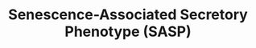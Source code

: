 ---
authors:
- ReactomeTeam
- Vjlynch
description: The culture medium of senescent cells in enriched in secreted proteins
  when compared with the culture medium of quiescent i.e. presenescent cells and these
  secreted proteins constitute the so-called senescence-associated secretory phenotype
  (SASP), also known as the senescence messaging secretome (SMS). SASP components
  include inflammatory and immune-modulatory cytokines (e.g. IL6 and IL8), growth
  factors (e.g. IGFBPs), shed cell surface molecules (e.g. TNF receptors) and survival
  factors. While the SASP exhibits a wide ranging profile, it is not significantly
  affected by the type of senescence trigger (oncogenic signalling, oxidative stress
  or DNA damage) or the cell type (epithelial vs. mesenchymal) (Coppe et al. 2008).
  However, as both oxidative stress and oncogenic signaling induce DNA damage, the
  persistent DNA damage may be a deciding SASP initiator (Rodier et al. 2009). SASP
  components function in an autocrine manner, reinforcing the senescent phenotype
  (Kuilman et al. 2008, Acosta et al. 2008), and in the paracrine manner, where they
  may promote epithelial-to-mesenchymal transition (EMT) and malignancy in the nearby
  premalignant or malignant cells (Coppe et al. 2008). Interleukin-1-alpha (IL1A),
  a minor SASP component whose transcription is stimulated by the AP-1 (FOS:JUN) complex
  (Bailly et al. 1996), can cause paracrine senescence through IL1 and inflammasome
  signaling (Acosta et al. 2013).<p>Here, transcriptional regulatory processes that
  mediate the SASP are annotated. DNA damage triggers ATM-mediated activation of TP53,
  resulting in the increased level of CDKN1A (p21). CDKN1A-mediated inhibition of
  CDK2 prevents phosphorylation and inactivation of the Cdh1:APC/C complex, allowing
  it to ubiquitinate and target for degradation EHMT1 and EHMT2 histone methyltransferases.
  As EHMT1 and EHMT2 methylate and silence the promoters of IL6 and IL8 genes, degradation
  of these methyltransferases relieves the inhibition of IL6 and IL8 transcription
  (Takahashi et al. 2012). In addition, oncogenic RAS signaling activates the CEBPB
  (C/EBP-beta) transcription factor (Nakajima et al. 1993, Lee et al. 2010), which
  binds promoters of IL6 and IL8 genes and stimulates their transcription (Kuilman
  et al. 2008, Lee et al. 2010). CEBPB also stimulates the transcription of CDKN2B
  (p15-INK4B), reinforcing the cell cycle arrest (Kuilman et al. 2008). CEBPB transcription
  factor has three isoforms, due to three alternative translation start sites. The
  CEBPB-1 isoform (C/EBP-beta-1) seems to be exclusively involved in growth arrest
  and senescence, while the CEBPB-2 (C/EBP-beta-2) isoform may promote cellular proliferation
  (Atwood and Sealy 2010 and 2011). IL6 signaling stimulates the transcription of
  CEBPB (Niehof et al. 2001), creating a positive feedback loop (Kuilman et al. 2009,
  Lee et al. 2010). NF-kappa-B transcription factor is also activated in senescence
  (Chien et al. 2011) through IL1 signaling (Jimi et al. 1996, Hartupee et al. 2008,
  Orjalo et al. 2009). NF-kappa-B binds IL6 and IL8 promoters and cooperates with
  CEBPB transcription factor in the induction of IL6 and IL8 transcription (Matsusaka
  et al. 1993, Acosta et al. 2008). Besides IL6 and IL8, their receptors are also
  upregulated in senescence (Kuilman et al. 2008, Acosta et al. 2008) and IL6 and
  IL8 may be master regulators of the SASP.<p>IGFBP7 is also an SASP component that
  is upregulated in response to oncogenic RAS-RAF-MAPK signaling and oxidative stress,
  as its transcription is directly stimulated by the AP-1 (JUN:FOS) transcription
  factor. IGFBP7 negatively regulates RAS-RAF (BRAF)-MAPK signaling and is important
  for the establishment of senescence in melanocytes (Wajapeyee et al. 2008).<p>Please
  refer to Young and Narita 2009 for a recent review.  View original pathway at [http://www.reactome.org/PathwayBrowser/#DIAGRAM=2559582
  Reactome].
last-edited: 2021-01-25
organisms:
- Homo sapiens
redirect_from:
- /index.php/Pathway:WP3391
- /instance/WP3391
schema-jsonld:
- '@context': https://schema.org/
  '@id': https://wikipathways.github.io/pathways/WP3391.html
  '@type': Dataset
  creator:
    '@type': Organization
    name: WikiPathways
  description: The culture medium of senescent cells in enriched in secreted proteins
    when compared with the culture medium of quiescent i.e. presenescent cells and
    these secreted proteins constitute the so-called senescence-associated secretory
    phenotype (SASP), also known as the senescence messaging secretome (SMS). SASP
    components include inflammatory and immune-modulatory cytokines (e.g. IL6 and
    IL8), growth factors (e.g. IGFBPs), shed cell surface molecules (e.g. TNF receptors)
    and survival factors. While the SASP exhibits a wide ranging profile, it is not
    significantly affected by the type of senescence trigger (oncogenic signalling,
    oxidative stress or DNA damage) or the cell type (epithelial vs. mesenchymal)
    (Coppe et al. 2008). However, as both oxidative stress and oncogenic signaling
    induce DNA damage, the persistent DNA damage may be a deciding SASP initiator
    (Rodier et al. 2009). SASP components function in an autocrine manner, reinforcing
    the senescent phenotype (Kuilman et al. 2008, Acosta et al. 2008), and in the
    paracrine manner, where they may promote epithelial-to-mesenchymal transition
    (EMT) and malignancy in the nearby premalignant or malignant cells (Coppe et al.
    2008). Interleukin-1-alpha (IL1A), a minor SASP component whose transcription
    is stimulated by the AP-1 (FOS:JUN) complex (Bailly et al. 1996), can cause paracrine
    senescence through IL1 and inflammasome signaling (Acosta et al. 2013).<p>Here,
    transcriptional regulatory processes that mediate the SASP are annotated. DNA
    damage triggers ATM-mediated activation of TP53, resulting in the increased level
    of CDKN1A (p21). CDKN1A-mediated inhibition of CDK2 prevents phosphorylation and
    inactivation of the Cdh1:APC/C complex, allowing it to ubiquitinate and target
    for degradation EHMT1 and EHMT2 histone methyltransferases. As EHMT1 and EHMT2
    methylate and silence the promoters of IL6 and IL8 genes, degradation of these
    methyltransferases relieves the inhibition of IL6 and IL8 transcription (Takahashi
    et al. 2012). In addition, oncogenic RAS signaling activates the CEBPB (C/EBP-beta)
    transcription factor (Nakajima et al. 1993, Lee et al. 2010), which binds promoters
    of IL6 and IL8 genes and stimulates their transcription (Kuilman et al. 2008,
    Lee et al. 2010). CEBPB also stimulates the transcription of CDKN2B (p15-INK4B),
    reinforcing the cell cycle arrest (Kuilman et al. 2008). CEBPB transcription factor
    has three isoforms, due to three alternative translation start sites. The CEBPB-1
    isoform (C/EBP-beta-1) seems to be exclusively involved in growth arrest and senescence,
    while the CEBPB-2 (C/EBP-beta-2) isoform may promote cellular proliferation (Atwood
    and Sealy 2010 and 2011). IL6 signaling stimulates the transcription of CEBPB
    (Niehof et al. 2001), creating a positive feedback loop (Kuilman et al. 2009,
    Lee et al. 2010). NF-kappa-B transcription factor is also activated in senescence
    (Chien et al. 2011) through IL1 signaling (Jimi et al. 1996, Hartupee et al. 2008,
    Orjalo et al. 2009). NF-kappa-B binds IL6 and IL8 promoters and cooperates with
    CEBPB transcription factor in the induction of IL6 and IL8 transcription (Matsusaka
    et al. 1993, Acosta et al. 2008). Besides IL6 and IL8, their receptors are also
    upregulated in senescence (Kuilman et al. 2008, Acosta et al. 2008) and IL6 and
    IL8 may be master regulators of the SASP.<p>IGFBP7 is also an SASP component that
    is upregulated in response to oncogenic RAS-RAF-MAPK signaling and oxidative stress,
    as its transcription is directly stimulated by the AP-1 (JUN:FOS) transcription
    factor. IGFBP7 negatively regulates RAS-RAF (BRAF)-MAPK signaling and is important
    for the establishment of senescence in melanocytes (Wajapeyee et al. 2008).<p>Please
    refer to Young and Narita 2009 for a recent review.  View original pathway at
    [http://www.reactome.org/PathwayBrowser/#DIAGRAM=2559582 Reactome].
  keywords:
  - 'UBB(1-76) '
  - 'ANAPC15 '
  - IL1A gene
  - 'IL8 gene '
  - 'ANAPC1 '
  - CDKN2B gene
  - 'Me2K10-HIST1H3A '
  - Cdh1:phospho-APC/C
  - 'UBE2S '
  - 'p16INK4A '
  - VENTX:IL6 Gene
  - 'p-T218,Y220-MAPK7 '
  - 'EHMT1 '
  - EHMT1:EHMT2:Cdh1:p-APC/C
  - IL8
  - Induced Senescence
  - A:Cdk2:p21/p27
  - AdoMet
  - 'UBB(77-152) '
  - 'RPS27A(1-76) '
  - Phospho-Ribosomal
  - 'p-S63,S73-JUN '
  - Ub
  - Regulation by VENTX
  - 'HIST1H2AB '
  - CDKN2B
  - Interleukin-1 family
  - 'CDC27 '
  - Stress Induced
  - 'UBC(305-380) '
  - CEBPB
  - 'UBE2D1 '
  - 'p-4S,T359,T573-RPS6KA1 '
  - 'RPS6KA3 '
  - DNA Damage/Telomere
  - IL6 gene
  - 'HIST2H3A '
  - 'H2AFZ '
  - 'Me2K-10-H3F3A '
  - 'NFKB1(1-433) '
  - p-2S-cJUN:p-2S,2T-cFOS
  - The complexes formed by IL1 family cytokines and their heterodimeric receptors
    recruit intracellular signaling molecules, including Myeloid differentiation primary
    response protein MyD88 (MYD88), members of he IL1R-associated kinase (IRAK) family,
    and TNF receptor-associated factor 6 (TRAF6), activating Nuclear factor NF-kappa-B
    (NFÎºB), as well as Mitogen-activated protein kinase 14 (MAPK14, p38), c-Jun N-terminal
    kinases (JNKs), extracellular signal-regulated kinases (ERKs) and other Mitogen-activated
    protein kinases (MAPKs).
  - 'UBB(153-228) '
  - homodimer
  - p-T,Y MAPK dimers
  - 'UBE2E1 '
  - 'UBC(609-684) '
  - IGFBP7 gene
  - 160):Cdh1:phosho-APC/C complex
  - IL8 gene
  - signaling
  - 'HIST2H2AC '
  - AdoHcy
  - 'UBC(533-608) '
  - 'CDK6 '
  - 'HIST1H2AD '
  - 'IL6 gene '
  - 'ANAPC2 '
  - 'UBC(77-152) '
  - NFKB1(1-433):RELA
  - 'The IL1 receptor (IL1R) family comprises 10 members: Interleukin-1 receptor type
    1 (IL1R1, IL1RA), Interleukin-1 receptor type 2 (IL1R2, IL1RB), Interleukin-1
    receptor accessory protein (IL1RAP, IL1RAcP, IL1R3), Interleukin-18 receptor 1
    (IL18R1, IL18RA) , Interleukin-18 receptor accessory protein (IL18RAP, IL18RB),
    Interleukin-1 receptor-like 1 (IL1RL1, ST2, IL33R), Interleukin-1 receptor-like
    2 (IL1RL2, IL36R), Single Ig IL-1-related receptor (SIGIRR, TIR8), Interleukin-1
    receptor accessory protein-like 1 (IL1RAPL1, TIGGIR2) and X-linked interleukin-1
    receptor accessory protein-like 2 (IL1RAPL2, TIGGIR1). Most of the genes encoding
    these receptors are on chromosome 2. '
  - p-2S-JUN:p-2S,2T-FOS:IL1A gene
  - IL6 gene:Nucleosome
  - p-T235,S321-CEBPB
  - 'HIST1H2BK '
  - p-T235, S321-CEBPB
  - 'UBC(153-228) '
  - 'UBA52(1-76) '
  - Cyclin
  - 'H2AFV '
  - kinase
  - Myr82K-Myr83K-IL1A
  - 'CDKN1B '
  - 'HIST1H2BJ '
  - 'HIST1H2BO '
  - 'IL1A gene '
  - Ub-EHMT1:Ub-EHMT2:Cdh1:p-APC/C
  - 'UBE2C '
  - 'p-T202,Y204-MAPK3 '
  - 'HIST1H2BD '
  - CDK4,CDK6:INK4
  - gene:Nucleosome-H3K9Me2
  - IGFBP7
  - Transcriptional
  - CEBPB gene
  - p-T235,S321-CEBPB:CDKN2B Gene
  - 'CDC23 '
  - 'EHMT2 '
  - 'HIST2H2AA3 '
  - 'UBC(457-532) '
  - IL8 gene:Nucleosome
  - 'HIST1H4 '
  - protein S6 kinase
  - CCNA:p-T160-CDK2
  - ADP
  - 'CDK4 '
  - p-MAPK3/MAPK1/MAPK7
  - A:phospho-Cdk(Thr
  - 'UBC(1-76) '
  - 'FZR1 '
  - 'HIST1H2BH '
  - 'ANAPC16 '
  - 'HIST1H2AC '
  - INK4
  - p-2S-JUN:p-2S,2T-FOS:IGFBP7 Gene
  - dimers
  - 'UBC(381-456) '
  - 'p-T160-CDK2 '
  - 'CDC26 '
  - p-T235,S321-CEBPB:NF-kB:IL6 gene
  - 'H2BFS '
  - 'H2AFX '
  - EHMT1:EHMT2
  - 160):phospho-Cdh1:phospho-APC/C complex
  - 'ANAPC4 '
  - 'RPS6KA2 '
  - CDK4,CDK6
  - 'Me2K-10-HIST2H3A '
  - 'HIST1H2BL '
  - 'p-4S,T356,T570-RPS6KA2 '
  - 'HIST3H2BB '
  - 'HIST1H2BC '
  - 'CDKN2D '
  - p-T235-CEBPB
  - 'ANAPC5 '
  - IL1B and IL18, are produced as biologically inactive propeptides that are cleaved
    to produce the mature, active interleukin peptide.
  - 'H2AFJ '
  - IL1 family receptors heterodimerize upon cytokine binding. IL1, IL33 and IL36
    bind specific receptors, IL1R1, IL1RL1, and IL1RL2 respectively.  All use IL1RAP
    as a co-receptor. IL18 binds IL18R1 and uses IL18RAP as co-receptor.
  - 'RPS6KA1 '
  - A:phospho-Cdk2(Thr
  - 'p-T235, S321-CEBPB '
  - 'CDKN2B gene '
  - p-Y705-STAT3 dimer
  - Oncogene Induced
  - IL6
  - 'CDK2 '
  - 'p-4S,T231,T365-RPS6KA3 '
  - 'VENTX '
  - 'CDKN2C '
  - 'HIST1H2BM '
  - Oxidative Stress
  - 'CDKN2B '
  - 'HIST1H2BB '
  - 'H2AFB1 '
  - 'ANAPC7 '
  - 'ANAPC11 '
  - 'RELA '
  - ATP
  - Interleukin-6 family
  - p-T235,S321-CEBPB:NF-kB:IL8 Gene
  - 'HIST1H3A '
  - 'H3F3A '
  - 'HIST2H2BE '
  - 'CDC16 '
  - Ribosomal protein S6
  - complex
  - 'ANAPC10 '
  - 'IGFBP7 gene '
  - 'HIST1H2AJ '
  - 'p-T185,Y187-MAPK1 '
  - 'CCNA1 '
  - 'CDKN1A '
  - 'p-Y705-STAT3 '
  - Senescence
  - 'p-T325,T331,S362,S374-FOS '
  - 'HIST1H2BA '
  - 'HIST1H2BN '
  - 'CCNA2 '
  - 'UBC(229-304) '
  - 'p-FZR1 '
  - Oncogenic MAPK
  license: CC0
  name: Senescence-Associated Secretory Phenotype (SASP)
seo: CreativeWork
title: Senescence-Associated Secretory Phenotype (SASP)
wpid: WP3391
---